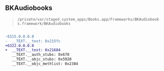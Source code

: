## BKAudiobooks

> `/private/var/staged_system_apps/Books.app/Frameworks/BKAudiobooks.framework/BKAudiobooks`

```diff

-6315.0.0.0.0
-  __TEXT.__text: 0x215fc
+6322.0.0.0.0
+  __TEXT.__text: 0x21684
   __TEXT.__auth_stubs: 0x670
   __TEXT.__objc_stubs: 0x5920
   __TEXT.__objc_methlist: 0x2384

```
